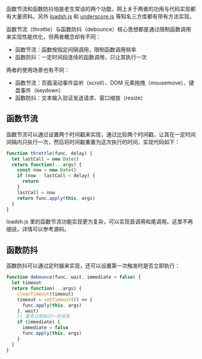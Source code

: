 函数节流和函数防抖怕是老生常谈的两个功能，网上关于两者的功用与代码实现都有大量资料。另外 [loadsh.js](https://lodash.com/) 和 [underscore.js](https://underscorejs.org/) 等知名三方库都有带有方法实现。

函数节流（throttle）与函数防抖（debounce）核心思想都是通过限制函数调用来实现性能优化，但两者概念却有不同：

- 函数节流：函数按指定间隔调用，限制函数调用频率
- 函数防抖：一定时间段连续的函数调用，只让其执行一次

两者的使用场景也有不同：

- 函数节流：页面滚动事件监听（scroll）、DOM 元素拖拽（mousemove）、键盘事件（keydown）
- 函数防抖：文本输入验证发送请求、窗口缩放（resize）

## 函数节流

函数节流可以通过设置两个时间戳来实现，通过比较两个时间戳，让其在一定时间间隔内只执行一次，然后将时间戳重置为这次执行的时间，实现代码如下：

```javascript
function throttle(func, delay) {
  let lastCall = new Date()
  return function(...args) {
    const now = new Date()
    if (now - lastCall < delay) {
      return
    }
    lastCall = now
    return func.apply(this, args)
  }
}
```

loadsh.js 里的函数节流功能实现更为复杂，可以实现首调用和尾调用。这里不再细说，详情可以参考源码。

## 函数防抖

函数防抖可以通过定时器来实现，还可以设置第一次触发时是否立即执行：

```javascript
function debounce(func, wait, immediate = false) {
  let timeout
  return function(...args) {
    clearTimeout(timeout)
    timeout = setTimeout(() => {
      func.apply(this, args)
    }, wait)
    // 是否立即执行一次任务
    if (immediate) {
      immediate = false
      func.apply(this, args)
    }
  }
}
```
